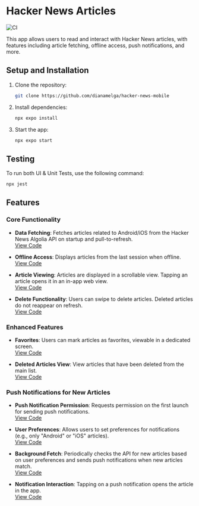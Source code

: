 # Hacker News Articles
![CI](https://github.com/dianamelga/hacker-news-mobile/actions/workflows/test.yml/badge.svg)

This app allows users to read and interact with Hacker News articles, with features including article fetching, offline access, push notifications, and more.

## Setup and Installation

1. Clone the repository:
    ```bash
    git clone https://github.com/dianamelga/hacker-news-mobile
    ```

2. Install dependencies:
    ```bash
    npx expo install
    ```

3. Start the app:
    ```bash
    npx expo start
    ```

## Testing

To run both UI & Unit Tests, use the following command:

```bash
npx jest
```

## Features

### Core Functionality

- **Data Fetching**: Fetches articles related to Android/iOS from the Hacker News Algolia API on startup and pull-to-refresh.  
  [View Code](https://github.com/dianamelga/hacker-news-mobile/blob/main/components/articles-list.component.tsx#L85)
  
- **Offline Access**: Displays articles from the last session when offline.  
  [View Code](https://github.com/dianamelga/hacker-news-mobile/blob/main/services/api.ts#L9)
  
- **Article Viewing**: Articles are displayed in a scrollable view. Tapping an article opens it in an in-app web view.  
  [View Code](https://github.com/dianamelga/hacker-news-mobile/blob/main/components/articles-list.component.tsx#L46)
  
- **Delete Functionality**: Users can swipe to delete articles. Deleted articles do not reappear on refresh.  
  [View Code](https://github.com/dianamelga/hacker-news-mobile/blob/main/components/article-card.component.tsx#L41)

### Enhanced Features

- **Favorites**: Users can mark articles as favorites, viewable in a dedicated screen.  
  [View Code](https://github.com/dianamelga/hacker-news-mobile/blob/main/app/(tabs)/favorites.tsx#L5)
  
- **Deleted Articles View**: View articles that have been deleted from the main list.  
  [View Code](https://github.com/dianamelga/hacker-news-mobile/blob/main/app/(tabs)/deleted.tsx#L5)

### Push Notifications for New Articles

- **Push Notification Permission**: Requests permission on the first launch for sending push notifications.  
  [View Code](https://github.com/dianamelga/hacker-news-mobile/blob/main/app/_layout.tsx#L43)

- **User Preferences**: Allows users to set preferences for notifications (e.g., only "Android" or "iOS" articles).  
  [View Code](https://github.com/dianamelga/hacker-news-mobile/blob/main/app/(screens)/settings.tsx#L16)

- **Background Fetch**: Periodically checks the API for new articles based on user preferences and sends push notifications when new articles match.  
  [View Code](https://github.com/dianamelga/hacker-news-mobile/blob/main/app/_layout.tsx#L44)

- **Notification Interaction**: Tapping on a push notification opens the article in the app.  
  [View Code](https://github.com/dianamelga/hacker-news-mobile/blob/main/app/_layout.tsx#L50)



